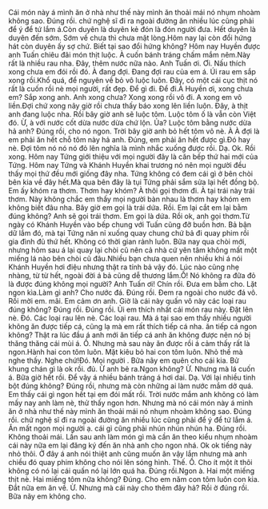 Cái món này á mình ăn ở nhà như thế này mình ăn thoải mái nó nhụm nhoàm không sao. Đúng rồi. chứ nghệ sĩ đi ra ngoài đường ăn nhiều lúc cũng phải để ý để tứ lắm á.Còn duyên là duyên kẻ đón là đón người đưa. Hết duyên là duyên đến sớm. Sớm về chưa thì chưa mặt lòng.Hôm nay lại còn đổi hứng hát còn duyên ấy sợ chứ. Biết tại sao đổi hứng không? Hôm nay Huyền được anh Tuấn chiêu đãi món thịt luộc. À cuốn bánh tráng chấm mắm nêm.Này rất là nhiều rau nha. Đây, thêm nước nữa nào. Anh Tuấn ơi. Ơi. Nấu thích xong chưa em đói rồi đó. À đang đợi. Đang đợi rau của em á. Úi rau em sắp xong rồi.Khổ quá, để nguyên về bỏ vô luộc luôn. Đây, có một cái cục thịt nó rất là cuốn rồi nè mọi người, rất đẹp. Để gì đi. Để đi.À Huyền ơi, xong chưa em? Sắp xong anh. Anh xong chưa? Xong xong rồi vô đi. A xong em vô liền.Đợi chứ xong nãy giờ rồi chưa thấy báo xong lên liền luôn. Đây, à thịt anh đang luộc nha. Rồi bây giờ anh sẽ luộc tôm. Luộc tôm ố là vẫn còn Việt đó. Ừ, à với nước cốt dừa nước dừa chứ lộn. Ủa? Luộc tôm bằng nước dừa hả anh? Đúng rồi, cho nó ngon. Trời bây giờ anh bỏ hết tôm vô nè. À À đợi là em phải ăn hết chỗ tôm này hả anh. Đúng, em phải ăn hết được gì.Đó hay nè. Đợi tôm nó nó nó đỏ lên nghĩa là mình nhắc xuống được rồi. Dạ. Ok. Rồi xong. Hôm nay Tứng giới thiệu với mọi người đây là căn bếp thứ hai mới của Tứng. Hôm nay Tứng và Khánh Huyền khai trương nó nên mọi người đều thấy mọi thứ đều mới giống đây nha. Tứng không có đem cái gì ở bên chòi bên kia về đây hết.Mà qua bên đây là tụi Tứng phải sắm sửa lại hết đồng bộ. Em ấy khóm ra thơm. Thơm hay khóm? À thôi gọi thơm đi. À tại trái này trái thơm. Này không chắc em thấy mọi người bàn nhau là thơm hay khóm em không biết đâu nha. Bây giờ em gọi là trái dứa. Rồi. Em lại cắt em lại bằm đúng không? Anh sẽ gọi trái thơm. Em gọi là dứa. Rồi ok, anh gọi thơm.Từ ngày có Khánh Huyền vào bếp chung với Tuấn cũng đỡ buồn hơn. Bả bận dữ lắm đó, mà tại Tứng năn nỉ xuống quay chung chứ bả đi quay phim rồi gia đình đủ thứ hết. Không có thời gian rảnh luôn. Bữa nay qua chòi mới, nhưng hôm sau á lại quay lại chòi cũ nên cả nhà cứ yên tâm không mất một miếng lá nào bên chòi cũ đâu.Nhiều bạn chưa quen nên nhiều khi á nói Khánh Huyền hơi điệu nhưng thật ra tính bả vậy đó. Lúc nào cũng nhẹ nhàng, từ từ hết, ngoài đời á bả cũng dễ thương lắm.Ồ! Nó không ra đữa đỏ là được đúng không mọi người? Anh Tuấn ơi! Chín rồi. Đưa em bằm cho. Lặt ngon kìa.Làm gì anh? Cho nước đá. Đúng rồi. Đem ra ngoài cho nước đá vô. Rồi mời em. mãi. Em cảm ơn anh. Giờ là cái này quấn vô này các loại rau đúng không? Đúng rồi. Đúng rồi. Ủi em thích nhất cái món rau này. Đặt lên nè. Đó. Các loại rau lên nè. Các loại rau. Mà á tại sao em thấy nhiều người không ăn được tiếp cá, cũng lạ mà em rất thích tiếp cá nha. ăn tiếp cá ngon không? Thật ra lúc đầu á anh mới ăn tiếp cá anh ăn không được nên nó bị thăng thăng cái mùi á. Ồ. Nhưng mà sau này ăn được rồi á cảm thấy rất là ngon.Hành hai con tôm luôn. Mặt kiêu bỏ hai con tôm luôn. Nhỏ thế mà nghe thấy. Nghe chứ!Đó. Mọi người . Bữa nãy em quên cho cái kia. Bử khung chán gì là ok rồi. đủ. Ừ anh bẻ ra.Ngon không? Ừ. Nhưng mà lá cuốn á. Bữa giờ hết rồi. Để vậy á nhiều bánh tráng á hơi dai. Dạ. Với lại nhiều tinh bột đúng không? Đúng rồi, nhưng mà còn những ai làm nước mắm dở quá. Em thấy cái gì ngon hết tại em đói mất rồi. Trời nước mắm anh không có làm mấy nay anh làm nè, thử thấy ngon hơn. Nhưng mà nó cái món này á mình ăn ở nhà như thế này mình ăn thoải mái nó nhụm nhoàm không sao. Đúng rồi. chứ nghệ sĩ đi ra ngoài đường ăn nhiều lúc cũng phải để ý để tứ lắm á. Ăn mất ngon mọi người ạ. cái gì cũng phải nhún nhún nhún ha. Đúng rồi. Không thoải mái. Lần sau anh làm món gì mà cần ăn theo kiểu nhụm nhoàm cái này nữa em lại đăng ký đến ăn nhà anh cho ngon nhá. Ok ok tiếng này nhỏ thôi. Ở đây á anh nói thiệt anh cũng muốn ăn vậy lắm nhưng mà anh chiều đó quay phim không cho nói lên sóng hình. Thế. Ồ. Cho ít một ít thôi không có nó lại cái quấn nó lại lớn quá ha. Đúng rồi.Ngon à. Hai một miếng thịt nè. Hai miếng tôm nữa không? Đúng. Cho em năm con tôm luôn con kia. Đắt nữa em ăn về. Ừ. Nhưng mà cái này cho thêm đây hả? Rồi ờ đúng rồi. Bữa nãy em không cho.